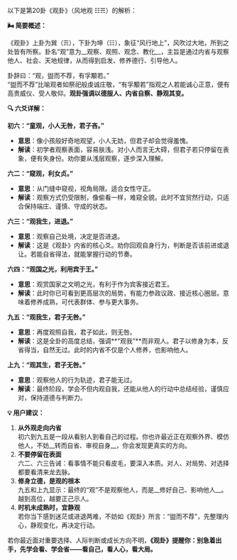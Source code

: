 以下是第20卦《观卦》（风地观 ☷☴）的解析：

__🌬 简要概述：__

《观卦》上卦为巽（☴），下卦为坤（☷），象征“风行地上”，风吹过大地，所到之处皆有所察。卦名“观”意为__观察、观照、观念、教化__，主旨是通过内省与观察他人、社会、天地规律，从而得到启发、修养德行、引导他人。

卦辞曰：“观，盥而不荐，有孚颙若。”  
“盥而不荐”比喻观者如祭祀般虔诚庄敬，“有孚颙若”指观之人若能诚心正意，便有高贵威仪、受人敬仰。__观卦强调以德服人、内省自察、静观其变。__

__🔍 六爻详解：__

__初六：“童观，小人无咎，君子吝。”__

- __意思__：像小孩般好奇地观望，小人无妨，但君子却会觉得羞愧。
- __解读__：初学者观察表面，容易肤浅。对小人而言无大碍，但君子若只停留在表象，便有失身份。劝你要从浅层观察，逐步深入理解。

__六二：“窥观，利女贞。”__

- __意思__：从门缝中窥视，视角局限。适合女性守正。
- __解读__：观察方式仍受限制，像偷看一样，难窥全貌。此时不宜贸然行动，只适合保持端庄、谨慎、守成的状态。

__六三：“观我生，进退。”__

- __意思__：观察自己处境，决定是否进退。
- __解读__：这是《观卦》内省的核心爻。劝你回观自身行为，判断是否该前进或退让。若能自省得法，就能掌握行动的节奏。

__六四：“观国之光，利用宾于王。”__

- __意思__：观赏国家之文明之光，有利于作为宾客接近君王。
- __解读__：此时你已可看到更高层次的局势，有能力参政议政、接近核心圈层。意味着修养成熟，可代表群体、参与更大事务。

__九五：“观我生，君子无咎。”__

- __意思__：再度观照自我，君子如此，则无咎。
- __解读__：这是全卦的高度总结，强调\*\*“观我”\*\*而非观人。君子以修身为本，反省得当，自然无过。此时的内省不仅是个人修养，也影响他人。

__上九：“观其生，君子无咎。”__

- __意思__：观察他人的行为轨迹，君子能无过。
- __解读__：最终阶段，学会不但内观自我，还能从他人的行动中总结经验，谨慎应对，保持道德与判断力。

__💡 用户建议：__

1. __从外观走向内省__  
初六到九五是一段从看别人到看自己的过程。你也许最近正在观察外界、模仿他人，不妨__转而自省、审视自身__，你会发现更真实的方向。
2. __不要停留在表面__  
六二、六三告诫：看事情不能只看皮毛，要深入本质。对人、对局势、对选择都要看清来龙去脉。
3. __修身立德，是观的根本__  
九五和上九显示：最终的“观”不是观察他人，而是__修好自己、影响他人__。越到高位，越要正己示人。
4. __时机未成熟时，宜静观__  
若你当下感到迷茫或进退两难，不妨如《观卦》所言：“盥而不荐”，先整理内心，静观变化，再决定行动。

若你最近面对重要选择、人际判断或成长方向不明，__《观卦》提醒你：别急着出手，先学会看、学会省——看自己，看人心，看大局。__


